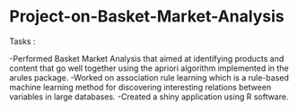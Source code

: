 # Project-on-Basket-Market-Analysis

Tasks : 

-Performed Basket Market Analysis that aimed at identifying products and content that go well together using the apriori algorithm implemented in the arules package.
-Worked on association rule learning which is a rule-based machine learning method for discovering interesting relations between variables in large databases.
-Created a shiny application using R software.
